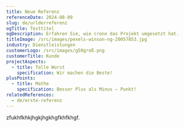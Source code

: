 ```yaml
---
title: Neue Referenz
referenceDate: 2024-08-09
slug: de/urlderreferenz
ogTitle: Testtitel
ogDescription: Erfahren Sie, wie cronn das Projekt umgesetzt hat.
titleImage: /src/images/pexels-winson-ng-20057853.jpg
industry: Dienstleistungen
customerLogo: /src/images/g50groß.png
customerTitle: Kunde
projectAspects:
  - title: Tolle Wurst
    specification: Wir machen die Beste!
plusPoints:
  - title: Mathe
    specification: Besser Plus als Minus – Punkt!
relatedReferences:
  - de/erste-referenz
---
```

zfukhfkhkjhgkjhgkhgfkhfkhgf.
